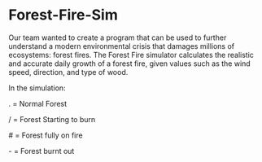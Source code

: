 # Forest-Fire-Sim
 Our team wanted to create a program that can be used to further understand a modern environmental crisis that damages millions of ecosystems: forest fires. 
 The Forest Fire simulator calculates the realistic and accurate daily growth of a forest fire, given values such as the wind speed, direction, and type of wood.
 
 In the simulation:
 
 . = Normal Forest
 
 / = Forest Starting to burn
 
 \# = Forest fully on fire
 
 \- = Forest burnt out
